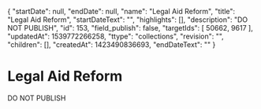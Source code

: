 {
  "startDate": null, 
  "endDate": null, 
  "name": "Legal Aid Reform", 
  "title": "Legal Aid Reform", 
  "startDateText": "", 
  "highlights": [], 
  "description": "DO NOT PUBLISH", 
  "id": 153, 
  "field_publish": false, 
  "targetIds": [
    50662, 
    9617
  ], 
  "updatedAt": 1539772266258, 
  "ttype": "collections", 
  "revision": "", 
  "children": [], 
  "createdAt": 1423490836693, 
  "endDateText": ""
}

# Legal Aid Reform

DO NOT PUBLISH